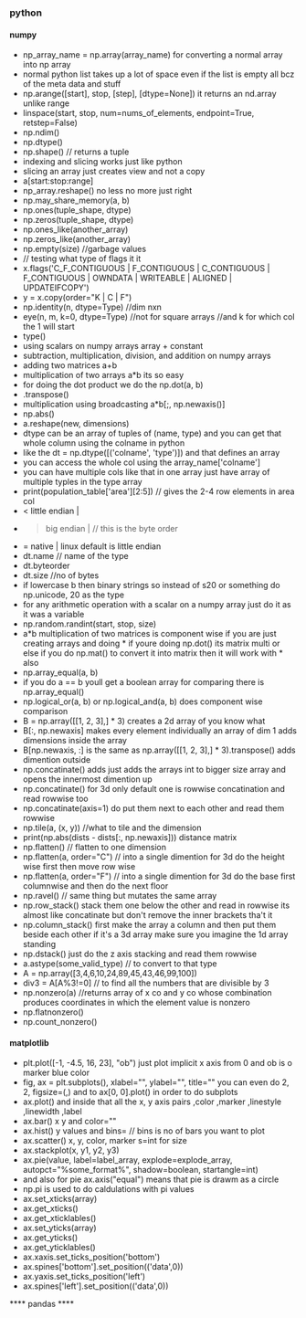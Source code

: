 ### python 

#### numpy
* np_array_name =  np.array(array_name) for converting a normal array into np array
* normal python list takes up a lot of space even if the list is empty all bcz of the meta data and stuff
* np.arange([start], stop, [step], [dtype=None]) it returns an nd.array unlike range
* linspace(start, stop, num=nums_of_elements, endpoint=True, retstep=False)
* np.ndim()
* np.dtype()
* np.shape() // returns a tuple
* indexing and slicing works just like python
* slicing an array just creates view and not a copy
* a[start:stop:range]
* np_array.reshape() no less no more just right 
* np.may_share_memory(a, b)
* np.ones(tuple_shape, dtype)
* np.zeros(tuple_shape, dtype)
* np.ones_like(another_array)
* np.zeros_like(another_array)
* np.empty(size) //garbage values
* // testing what type of flags it it
* x.flags('C_F_CONTIGUOUS | F_CONTIGUOUS | C_CONTIGUOUS | F_CONTIGUOUS | OWNDATA | WRITEABLE | ALIGNED | UPDATEIFCOPY')
* y = x.copy(order="K | C | F")
* np.identity(n, dtype=Type) //dim nxn
* eye(n, m, k=0, dtype=Type) //not for square arrays //and k for which col the 1 will start
* type()
* using scalars on numpy arrays array + constant
* subtraction, multiplication, division, and addition on numpy arrays
* adding two matrices a+b
* multiplication of two arrays a\*b its so easy
* for doing the dot product we do the np.dot(a, b)
* .transpose()
* multiplication using broadcasting a\*b[;, np.newaxis()]
* np.abs()
* a.reshape(new, dimensions)
* dtype can be an array of tuples of (name, type) and you can get that whole column using the colname in python
* like the dt = np.dtype([('colname', 'type')]) and that defines an array
* you can access the whole col using the array_name['colname']
* you can have multiple cols like that in one array just have array of multiple typles in the type array
* print(population_table['area'][2:5]) // gives the 2-4 row elements in area col
* < little endian  |
* > big endian     |  // this is the byte order
* = native         | linux default is little endian
* dt.name // name of the type
* dt.byteorder
* dt.size //no of bytes 
* if lowercase b then binary strings so instead of s20 or something do np.unicode, 20 as the type
* for any arithmetic operation with a scalar on a numpy array just do it as it was a variable
* np.random.randint(start, stop, size)
* a\*b multiplication of two matrices is component wise if you are just creating arrays and doing * if youre doing np.dot() its matrix multi or else if you do np.mat() to convert it into matrix then it will work with * also
* np.array_equal(a, b)
* if you do a == b youll get a boolean array for comparing there is np.array_equal()
* np.logical_or(a, b) or np.logical_and(a, b) does component wise comparison 
* B = np.array([[1, 2, 3],] * 3) creates a 2d array of you know what
* B[:, np.newaxis] makes every element individually an array of dim 1 adds dimensions inside the array
* B[np.newaxis, :] is the same as np.array([[1, 2, 3],] * 3).transpose() adds dimention outside
* np.concatinate() adds just adds the arrays int to bigger size array and opens the innermost dimention up
* np.concatinate() for 3d only default one is rowwise concatination and read rowwise too
* np.concatinate(axis=1) do put them next to each other and read them rowwise
* np.tile(a, (x, y)) //what to tile and the dimension
* print(np.abs(dists - dists[:, np.newaxis])) distance matrix
* np.flatten() // flatten to one dimension
* np.flatten(a, order="C") // into a single dimention for 3d do the height wise first then move row wise
* np.flatten(a, order="F") // into a single dimention for 3d do the base first columnwise and then do the next floor
* np.ravel() // same thing but mutates the same array 
* np.row_stack() stack them one below the other and read in rowwise its almost like concatinate but don't remove the inner brackets tha't it
* np.column_stack() first make the array a column and then put them beside each other if it's a 3d array make sure you imagine the 1d array standing
* np.dstack() just do the z axis stacking and read them rowwise
* a.astype(some_valid_type) // to convert to that type
* A = np.array([3,4,6,10,24,89,45,43,46,99,100])
* div3 = A[A%3!=0] // to find all the numbers that are divisible by 3
* np.nonzero(a) //returns array of x co and y co whose combination produces coordinates in which the element value is nonzero
* np.flatnonzero()
* np.count_nonzero()

#### matplotlib
* plt.plot([-1, -4.5, 16, 23], "ob") just plot implicit x axis from 0 and ob is o marker blue color
* fig, ax = plt.subplots(), xlabel="", ylabel="", title="" you can even do 2, 2, figsize=(,) and to ax[0, 0].plot() in order to do subplots
* ax.plot() and inside that all the x, y axis pairs ,color ,marker ,linestyle ,linewidth ,label
* ax.bar() x y and color=""
* ax.hist() y values and bins= // bins is no of bars you want to plot
* ax.scatter() x, y, color, marker s=int for size
* ax.stackplot(x, y1, y2, y3)
* ax.pie(value, label=label_array, explode=explode_array, autopct="%some_format%", shadow=boolean, startangle=int)
* and also for pie ax.axis("equal") means that pie is drawm as a circle
* np.pi is used to do caldulations with pi values
* ax.set_xticks(array)
* ax.get_xticks()
* ax.get_xticklables()
* ax.set_yticks(array)
* ax.get_yticks()
* ax.get_yticklables()
* ax.xaxis.set_ticks_position('bottom')
* ax.spines['bottom'].set_position(('data',0))
* ax.yaxis.set_ticks_position('left')
* ax.spines['left'].set_position(('data',0))

**** pandas **** 
